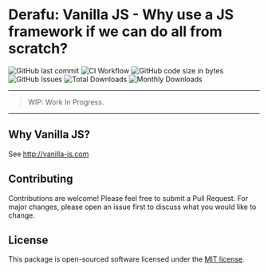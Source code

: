 # Derafu: Vanilla JS - Why use a JS framework if we can do all from scratch?

![GitHub last commit](https://img.shields.io/github/last-commit/derafu/vanilla-js/main)
![CI Workflow](https://github.com/derafu/vanilla-js/actions/workflows/ci.yml/badge.svg?branch=main&event=push)
![GitHub code size in bytes](https://img.shields.io/github/languages/code-size/derafu/vanilla-js)
![GitHub Issues](https://img.shields.io/github/issues-raw/derafu/vanilla-js)
![Total Downloads](https://poser.pugx.org/derafu/vanilla-js/downloads)
![Monthly Downloads](https://poser.pugx.org/derafu/vanilla-js/d/monthly)

---

> WIP: Work In Progress.

---

## Why Vanilla JS?

See <http://vanilla-js.com>

## Contributing

Contributions are welcome! Please feel free to submit a Pull Request. For major changes, please open an issue first to discuss what you would like to change.

## License

This package is open-sourced software licensed under the [MIT license](https://opensource.org/licenses/MIT).
